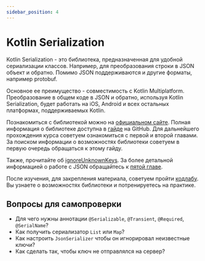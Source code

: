 ```yaml
---
sidebar_position: 4
---
```


# Kotlin Serialization

Kotlin Serialization - это библиотека, предназначенная для удобной cериализации классов. Например, для преобразования строки в JSON объект и обратно. Помимо JSON поддерживаются и другие форматы, например protobuf.

Основное ее преимущество - совместимость с Kotlin Multiplatform. Преобразование в общем коде в JSON и обратно, используя Kotlin Serialization, будет работать на iOS, Android и всех остальных платформах, поддерживаемых Kotlin.

Познакомиться с библиотекой можно на [официальном сайте](https://kotlinlang.org/docs/serialization.html#libraries). Полная информация о библиотеке доступна в [гайде](https://github.com/Kotlin/kotlinx.serialization/blob/master/docs/serialization-guide.md) на GitHub. Для дальнейшего прохождения курса советуем ознакомиться с первой и второй главами. За поиском информации о возможностях библиотеки советуем в первую очередь обращаться к этому гайду.  

Также, прочитайте об [ignoreUnknownKeys](https://github.com/Kotlin/kotlinx.serialization/blob/master/docs/json.md#ignoring-unknown-keys). За более детальной информацией о работе с JSON обращайтесь к [пятой главе](https://github.com/Kotlin/kotlinx.serialization/blob/master/docs/json.md).

После изучения, для закрепления материала, советуем пройти [кодлабу](https://www.raywenderlich.com/26883403-android-data-serialization-tutorial-with-the-kotlin-serialization-library).
Вы узнаете о возможностях библиотеки и потренируетесь на практике.

## Вопросы для самопроверки
- Для чего нужны аннотации `@Serializable`, `@Transient`, `@Required`, `@SerialName`?
- Как получить сериализатор `List` или `Map`? 
- Как настроить `JsonSerializer` чтобы он игнорировал неизвестные ключи?
- Как сделать так, чтобы ключ не отправлялся на сервер?